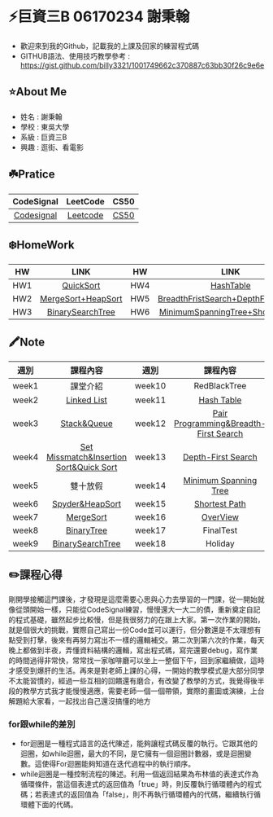 ⚡️巨資三B 06170234 謝秉翰
=======================================
* 歡迎來到我的Github，記載我的上課及回家的練習程式碼
* GITHUB語法、使用技巧教學參考 : https://gist.github.com/billy3321/1001749662c370887c63bb30f26c9e6e
## ⭐️About Me
* 姓名 : 謝秉翰
* 學校 : 東吳大學
* 系級 : 巨資三B
* 興趣 : 逛街、看電影
## ☘️Pratice
| CodeSignal | LeetCode | CS50 |
| :---: | :---: | :---: |
| [Codesignal](https://github.com/hans0517/hans/tree/master/Codesignal) | [Leetcode](https://github.com/hans0517/hans/tree/master/Leetcode) | [CS50](https://github.com/hans0517/hans/tree/master/CS50)
## ❄️HomeWork
| HW        | LINK           | HW | LINK |
| :---: | :---: | :---: | :---: |
| HW1 | [QuickSort](https://github.com/hans0517/hans/tree/master/HW1) | HW4 | [HashTable](https://github.com/hans0517/hans/tree/master/HW4) |
| HW2 | [MergeSort+HeapSort](https://github.com/hans0517/hans/tree/master/HW2) | HW5 | [BreadthFristSearch+DepthFristSearch](https://github.com/hans0517/hans/tree/master/HW5) |
| HW3 | [BinarySearchTree](https://github.com/hans0517/hans/tree/master/HW3) | HW6 | [MinimumSpanningTree+ShortestPath](https://github.com/hans0517/hans/tree/master/HW6) |
## 🖍Note
| 週別        | 課程內容           | 週別 | 課程內容 |
| :---: | :---: | :---: | :---: |
| week1 | 課堂介紹 | week10 | RedBlackTree |
| week2 | [Linked List](https://github.com/hans0517/hans/tree/master/week2) | week11 | [Hash Table](https://github.com/hans0517/hans/tree/master/week11) | BinaryTree |
| week3 | [Stack&Queue](https://github.com/hans0517/hans/tree/master/week3) | week12 | [Pair Programming&Breadth-First Search](https://github.com/hans0517/hans/tree/master/week12) | BinarySearchTree |
| week4 | [Set Missmatch&Insertion Sort&Quick Sort](https://github.com/hans0517/hans/tree/master/week4) | week13 | [Depth-First Search](https://github.com/hans0517/hans/tree/master/week12) |
| week5 | 雙十放假 | week14 | [Minimum Spanning Tree](https://github.com/hans0517/hans/tree/master/week14) |
| week6 | [Spyder&HeapSort](https://github.com/hans0517/hans/tree/master/week6) | week15 | [Shortest Path](https://github.com/hans0517/hans/tree/master/week14) |
| week7 | [MergeSort](https://github.com/hans0517/hans/tree/master/week7) | week16 | [OverView](https://docs.google.com/presentation/d/e/2PACX-1vSkbZghFr5Y3VG3b-BKCZiLNHyhcMIxFmNDHn-tgWQqH4vaGjulKASn_ex_LLDJwxPIRCacGQnBRYrI/pub?start=false&loop=false&delayms=3000&slide=id.p) |
| week8 | [BinaryTree](https://github.com/hans0517/hans/tree/master/week9) | week17 | FinalTest |
| week9 | [BinarySearchTree](https://github.com/hans0517/hans/tree/master/week9) | week18 | Holiday |
## ✏️課程心得
剛開學接觸這門課後，才發現是這麼需要心思與心力去學習的一門課，從一開始就像從頭開始一樣，只能從CodeSignal練習，慢慢還大一大二的債，重新奠定自記的程式基礎，雖然起步比較慢，但是我很努力的在跟上大家。第一次作業的開始，就是個很大的挑戰，實際自己寫出一份Code並可以運行，但分數還是不太理想有點受到打擊，後來有再努力寫出不一樣的邏輯補交。第二次到第六次的作業，每天晚上都做到半夜，弄懂資料結構的邏輯，寫出程式碼，寫完還要debug，寫作業的時間過得非常快，常常找一家咖啡廳可以坐上一整個下午，回到家繼續做，這時才感受到爆肝的生活。再來是對老師上課的心得，一開始的教學模式是大部分同學不太能習慣的，經過一些互相的回饋還有磨合，有改變了教學的方式，我覺得後半段的教學方式我才能慢慢適應，需要老師一個一個帶領，實際的畫圖或演練，上台解題給大家看，一起找出自己還沒搞懂的地方
### for跟while的差別
* for迴圈是一種程式語言的迭代陳述，能夠讓程式碼反覆的執行。它跟其他的迴圈，如while迴圈，最大的不同，是它擁有一個迴圈計數器，或是迴圈變數。這使得For迴圈能夠知道在迭代過程中的執行順序。
* while迴圈是一種控制流程的陳述。利用一個返回結果為布林值的表達式作為循環條件，當這個表達式的返回值為「true」時，則反覆執行循環體內的程式碼；若表達式的返回值為「false」，則不再執行循環體內的代碼，繼續執行循環體下面的代碼。
